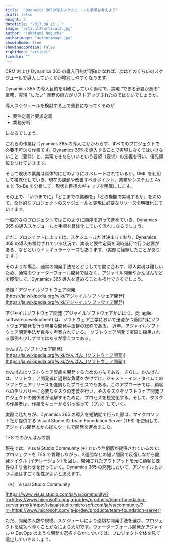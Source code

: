```yaml
---
title:  "Dynamics 365の導入スケジュールと手順を考えよう"
draft: false
weight: 2
datetitle: "2017.08.23 | "
image: "artical2/artical2.jpg"
Author: "Takafumi Noguchi"
authorimage: "authorimage.jpg"
showinhome: true
showinaccordian: false
rightMenu: "artical"
linkdin: ""
---
```

<!-- Intro  -->
CRM および Dynamics 365 の導入目的が明確になれば、次はどのくらいのスケジュールで導入していくかが検討しやすくなります。

Dynamics 365 の導入目的を明確にしていく過程で、実現 “できる必要がある” 業務、実現 “したい” 業務の両方がリストアップされたのではないでしょうか。

導入スケジュールを検討する上で重要になってくるのが
* 要件定義と要求定義
* 業務分析

になるでしょう。

これらの作業は Dynamics 365 の導入にかかわらず、すべてのプロジェクトで必要不可欠な作業です。Dynamics 365 を導入することで実現しなくてはいけないこと（要件）と、実現できたらいいという要望（要求）の定義を行い、優先順位をつけていきます。

 

そして現状の業務は具体的にどのようにオペレートされているか。UML を利用して視覚化していき、現在の課題や改善すべきポイント、業務やシステムの As-Is と To-Be を分析して、現状と目標のギャップを明確にします。

その上で、「いつまでに」「どこまでの業務を」「どの機能で実現するか」を決めて、全体的なプロジェクトのスケジュールと実現に必要なリソースを明確化していきます。

一般的なのプロジェクトではこのように順序を追って進めていき、Dynamics 365 の導入スケジュールと手順を具体化していく流れになるでしょう。

 

ただ、プロジェクトによっては、スケジュールだけ決まっており、Dynamics 365 の導入も検討されている状況で、実装と要件定義を同時進行で行う必要がある、などというイレギュラーケースもあります。(実際に経験したことがあります。）

そのような場合、通常の開発手法だとどうしても間に合わず、導入実現は難しいため、通常のウォーターフォール開発ではなく、アジャイル開発やかんばんなどを駆使して、Dynamics 365 導入を進めることも検討できるでしょう。

参照：アジャイルソフトウェア開発       
[https://ja.wikipedia.org/wiki/アジャイルソフトウェア開発](https://ja.wikipedia.org/wiki/アジャイルソフトウェア開発)

<!-- Quate Box -->
アジャイルソフトウェア開発 (アジャイルソフトウェアかいはつ、英: agile software development) は、ソフトウェア工学において迅速かつ適応的にソフトウェア開発を行う軽量な開発手法群の総称である。 近年、アジャイルソフトウェア開発手法が数多く考案されている。 ソフトウェア開発で実際に採用される事例も少しずつではあるが増えつつある。

かんばん (ソフトウェア開発)         
[https://ja.wikipedia.org/wiki/かんばん_(ソフトウェア開発)](https://ja.wikipedia.org/wiki/かんばん_(ソフトウェア開発))

<!-- Quate Box -->
かんばんはソフトウェア製品を開発するための方法である。さらに、かんばんは、ソフトウェア開発者に過剰な負荷をかけずに、ジャスト・イン・タイムでのソフトウェアリリースを強調したプロセスでもある。このアプローチでは、顧客へのデリバリーに必要なタスクの定義を行い、そのタスクをソフトウェア開発プロジェクトの関係者が理解するために、プロセスを視覚化する。そして、タスクの作業者は、作業をキューから引っ張って（プル）していく。



実際に私たちが、Dynamics 365 の導入を短納期で行った際は、マイクロソフト社が提供する Visual Studio の Team Foundation Server (TFS) を使用して、アジャイル開発とかんばんツールで開発を進めました。

TFS でのかんばんの例
<!-- image= tfs.png -->

現在では、Visual Studio Community (※) という無償版が提供されているので、プロジェクトを TFS で管理しながら、2週間などの短い間隔で反復しながら開発サイクル (イテレーション) を回し、開発されたアウトプットを元に顧客と要件のすり合わせを行っていく。Dynamics 365 の開発において、アジャイルという手法はすごく相性がよいと思えます。

（※） Visual Studio Community

[https://www.visualstudio.com/ja/vs/community/?rr=https://www.microsoft.com/ja-jp/dev/products/team-foundation-server.aspx](https://visualstudio.microsoft.com/ja/vs/community/?rr=https://www.microsoft.com/ja-jp/dev/products/team-foundation-server)

ただ、開発の人数や規模、スケジュールにより適切な開発手法を選び、プロジェクトを成功へ導くことがなにより大切です。ウォーターフォール開発かアジャイルや DevOps のような開発を選択するかについては、プロジェクト全体を見て選定していきましょう。     
&nbsp;